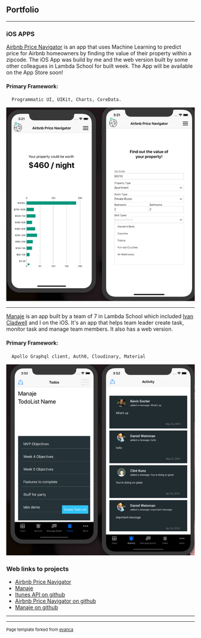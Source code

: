 ## Portfolio

---

### iOS APPS 

[Airbnb Price Navigator](https://pricenavigator.netlify.com/) is an app that uses Machine Learning to predict price for Airbnb homeowners by finding the value of their property within a zipcode. The iOS App was build by me and the web version built by some other colleagues in Lambda School for built week. The App will be available on the App Store soon!
#### Primary Framework: 
      Programmatic UI, UIKit, Charts, CoreData.
<img src="price-nav.png?raw=true"/>

---
[Manaje](https://manaje-refactor.netlify.com/) is an app built by a team of 7 in Lambda School which included [Ivan Cladwell](https://twitter.com/Ivan__Caldwell) and I on the iOS. It's an app that helps team leader create task, monitor task and manage team members. It also has a web version.
#### Primary Framework: 
      Apollo Graphql client, Auth0, Cloudinary, Material

<img src="images/manaje.png?raw=true"/>

### Web links to projects 

- [Airbnb Price Navigator](https://pricenavigator.netlify.com/)
- [Manaje](https://manaje-refactor.netlify.com/)
- [Itunes API on github](https://github.com/iyinraphael/Simple-iTunes-media-App/)
- [Airbnb Price Navigator on github](https://github.com/iyinraphael/Airbnb-Price-Navigator/)
- [Manaje on github](https://github.com/labs11-teamhome3/labs11-teamhome3iOS/)

---




---
<p style="font-size:11px">Page template forked from <a href="https://github.com/evanca/quick-portfolio">evanca</a></p>
<!-- Remove above link if you don't want to attibute -->
